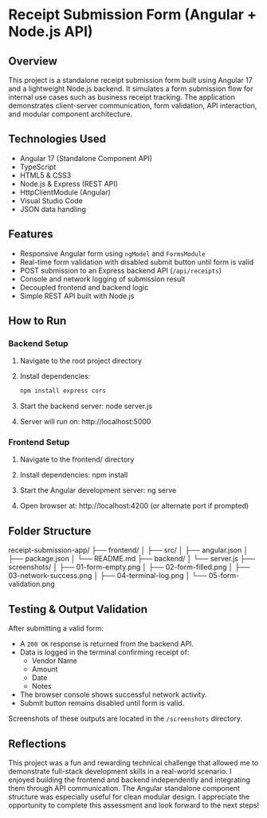 # Receipt Submission Form (Angular + Node.js API)

## Overview
This project is a standalone receipt submission form built using Angular 17 and a lightweight Node.js backend. It simulates a form submission flow for internal use cases such as business receipt tracking. The application demonstrates client-server communication, form validation, API interaction, and modular component architecture.

## Technologies Used
- Angular 17 (Standalone Component API)
- TypeScript
- HTML5 & CSS3
- Node.js & Express (REST API)
- HttpClientModule (Angular)
- Visual Studio Code
- JSON data handling

## Features
- Responsive Angular form using `ngModel` and `FormsModule`
- Real-time form validation with disabled submit button until form is valid
- POST submission to an Express backend API (`/api/receipts`)
- Console and network logging of submission result
- Decoupled frontend and backend logic
- Simple REST API built with Node.js

## How to Run

### Backend Setup
1. Navigate to the root project directory
2. Install dependencies:
   ```bash
   npm install express cors
   
3. Start the backend server:
   node server.js

4. Server will run on: http://localhost:5000

### Frontend Setup
1. Navigate to the frontend/ directory

2. Install dependencies:
   npm install

3. Start the Angular development server:
   ng serve

4. Open browser at: http://localhost:4200 (or alternate port if prompted)

## Folder Structure

receipt-submission-app/
├── frontend/
│   ├── src/
│   ├── angular.json
│   ├── package.json
│   └── README.md
├── backend/
│   └── server.js
├── screenshots/
│   ├── 01-form-empty.png
│   ├── 02-form-filled.png
│   ├── 03-network-success.png
│   ├── 04-terminal-log.png
│   └── 05-form-validation.png


## Testing & Output Validation

After submitting a valid form:
- A `200 OK` response is returned from the backend API.
- Data is logged in the terminal confirming receipt of:
  - Vendor Name
  - Amount
  - Date
  - Notes
- The browser console shows successful network activity.
- Submit button remains disabled until form is valid.

Screenshots of these outputs are located in the `/screenshots` directory.

## Reflections

This project was a fun and rewarding technical challenge that allowed me to demonstrate full-stack development skills in a real-world scenario. I enjoyed building the frontend and backend independently and integrating them through API communication. The Angular standalone component structure was especially useful for clean modular design. I appreciate the opportunity to complete this assessment and look forward to the next steps!


